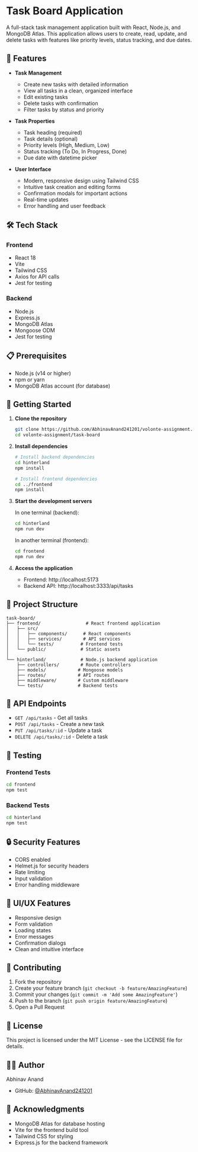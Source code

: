 # Task Board Application

A full-stack task management application built with React, Node.js, and MongoDB Atlas. This application allows users to create, read, update, and delete tasks with features like priority levels, status tracking, and due dates.

## 🚀 Features

- **Task Management**
  - Create new tasks with detailed information
  - View all tasks in a clean, organized interface
  - Edit existing tasks
  - Delete tasks with confirmation
  - Filter tasks by status and priority

- **Task Properties**
  - Task heading (required)
  - Task details (optional)
  - Priority levels (High, Medium, Low)
  - Status tracking (To Do, In Progress, Done)
  - Due date with datetime picker

- **User Interface**
  - Modern, responsive design using Tailwind CSS
  - Intuitive task creation and editing forms
  - Confirmation modals for important actions
  - Real-time updates
  - Error handling and user feedback

## 🛠️ Tech Stack

### Frontend
- React 18
- Vite
- Tailwind CSS
- Axios for API calls
- Jest for testing

### Backend
- Node.js
- Express.js
- MongoDB Atlas
- Mongoose ODM
- Jest for testing

## 📋 Prerequisites

- Node.js (v14 or higher)
- npm or yarn
- MongoDB Atlas account (for database)

## 🚀 Getting Started

1. **Clone the repository**
   ```bash
   git clone https://github.com/AbhinavAnand241201/volonte-assignment.git
   cd volonte-assignment/task-board
   ```

2. **Install dependencies**
   ```bash
   # Install backend dependencies
   cd hinterland
   npm install

   # Install frontend dependencies
   cd ../frontend
   npm install
   ```

3. **Start the development servers**

   In one terminal (backend):
   ```bash
   cd hinterland
   npm run dev
   ```

   In another terminal (frontend):
   ```bash
   cd frontend
   npm run dev
   ```

4. **Access the application**
   - Frontend: http://localhost:5173
   - Backend API: http://localhost:3333/api/tasks

## 📁 Project Structure

```
task-board/
├── frontend/                 # React frontend application
│   ├── src/
│   │   ├── components/      # React components
│   │   ├── services/        # API services
│   │   └── tests/          # Frontend tests
│   └── public/             # Static assets
│
└── hinterland/             # Node.js backend application
    ├── controllers/        # Route controllers
    ├── models/            # Mongoose models
    ├── routes/            # API routes
    ├── middleware/        # Custom middleware
    └── tests/             # Backend tests
```

## 🔧 API Endpoints

- `GET /api/tasks` - Get all tasks
- `POST /api/tasks` - Create a new task
- `PUT /api/tasks/:id` - Update a task
- `DELETE /api/tasks/:id` - Delete a task

## 🧪 Testing

### Frontend Tests
```bash
cd frontend
npm test
```

### Backend Tests
```bash
cd hinterland
npm test
```

## 🔒 Security Features

- CORS enabled
- Helmet.js for security headers
- Rate limiting
- Input validation
- Error handling middleware

## 🎨 UI/UX Features

- Responsive design
- Form validation
- Loading states
- Error messages
- Confirmation dialogs
- Clean and intuitive interface

## 🤝 Contributing

1. Fork the repository
2. Create your feature branch (`git checkout -b feature/AmazingFeature`)
3. Commit your changes (`git commit -m 'Add some AmazingFeature'`)
4. Push to the branch (`git push origin feature/AmazingFeature`)
5. Open a Pull Request

## 📝 License

This project is licensed under the MIT License - see the LICENSE file for details.

## 👨‍💻 Author

Abhinav Anand
- GitHub: [@AbhinavAnand241201](https://github.com/AbhinavAnand241201)

## 🙏 Acknowledgments

- MongoDB Atlas for database hosting
- Vite for the frontend build tool
- Tailwind CSS for styling
- Express.js for the backend framework 